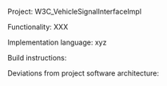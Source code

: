 Project: W3C_VehicleSignalInterfaceImpl

Functionality: XXX

Implementation language: xyz


Build instructions:


Deviations from project software architecture:


